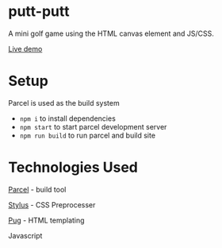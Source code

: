 # putt-putt
A mini golf game using the  HTML canvas element and JS/CSS. 

[Live demo](https://nickdolf.com/toys/putt-putt)

# Setup

Parcel is used as the build system

- `npm i` to install dependencies
- `npm start` to start parcel development server
- `npm run build` to run parcel and build site 

# Technologies Used

[Parcel](https://parceljs.org/) - build tool

[Stylus](https://stylus-lang.com/) - CSS Preprocesser

[Pug](https://pugjs.org/api/getting-started.html) - HTML templating

Javascript